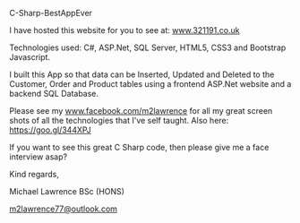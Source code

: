 C-Sharp-BestAppEver

I have hosted this website for you to see at: www.321191.co.uk

Technologies used:
C#, ASP.Net, SQL Server, HTML5, CSS3 and Bootstrap Javascript.

I built this App so that data can be Inserted, Updated and Deleted to the Customer, Order and Product tables using a frontend ASP.Net website and a backend SQL Database.

Please see my www.facebook.com/m2lawrence for all my great screen shots of all the technologies that I've self taught. Also here: https://goo.gl/344XPJ 

If you want to see this great C Sharp code, then please give me a face interview asap?

Kind regards,

Michael Lawrence BSc (HONS)   

m2lawrence77@outlook.com
